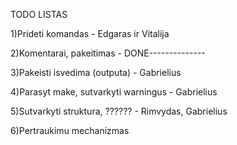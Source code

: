 TODO LISTAS

1)Prideti komandas - Edgaras ir Vitalija

2)Komentarai, pakeitimas - DONE--------------

3)Pakeisti isvedima (outputa) - Gabrielius

4)Parasyt make, sutvarkyti warningus - Gabrielius

5)Sutvarkyti struktura, ?????? - Rimvydas, Gabrielius

6)Pertraukimu mechanizmas

